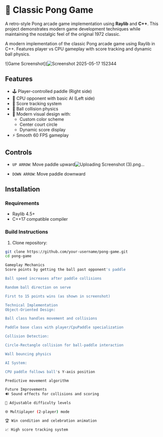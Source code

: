 # 🏓 Classic Pong Game

A retro-style Pong arcade game implementation using **Raylib** and **C++**. This project demonstrates modern game development techniques while maintaining the nostalgic feel of the original 1972 classic.

A modern implementation of the classic Pong arcade game using Raylib in C++. Features player vs CPU gameplay with score tracking and dynamic ball physics.

![Game Screenshot](![Screenshot 2025-05-17 152344](https://github.com/user-attachments/assets/33468346-c6ea-4d1f-a809-e38d1fb27f14)


## Features
- 🕹️ Player-controlled paddle (Right side)
- 🤖 CPU opponent with basic AI (Left side)
- 🎯 Score tracking system
- 🏓 Ball collision physics
- 🎨 Modern visual design with:
  - Custom color scheme
  - Center court circle
  - Dynamic score display
- ⚡ Smooth 60 FPS gameplay

## Controls
- `UP ARROW`: Move paddle upward![Uploading Screenshot (3).png…]()

- `DOWN ARROW`: Move paddle downward

## Installation
### Requirements
- Raylib 4.5+
- C++17 compatible compiler

### Build Instructions
1. Clone repository:
```bash
git clone https://github.com/your-username/pong-game.git
cd pong-game

Gameplay Mechanics
Score points by getting the ball past opponent's paddle

Ball speed increases after paddle collisions

Random ball direction on serve

First to 15 points wins (as shown in screenshot)

Technical Implementation
Object-Oriented Design:

Ball class handles movement and collisions

Paddle base class with player/CpuPaddle specialization

Collision Detection:

Circle-Rectangle collision for ball-paddle interaction

Wall bouncing physics

AI System:

CPU paddle follows ball's Y-axis position

Predictive movement algorithm

Future Improvements
🔊 Sound effects for collisions and scoring

🚀 Adjustable difficulty levels

🌐 Multiplayer (2-player) mode

🏆 Win condition and celebration animation

📈 High score tracking system

